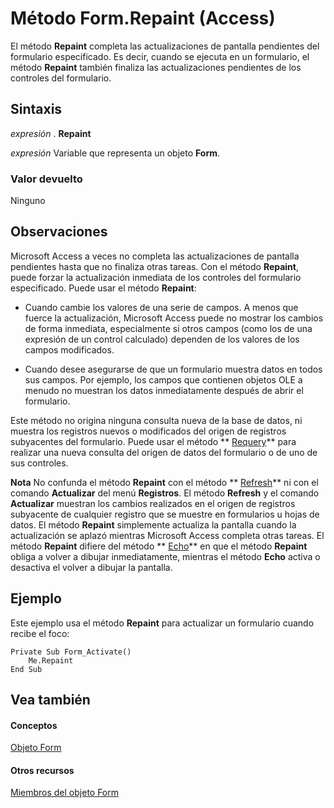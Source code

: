 
# Método Form.Repaint (Access)

El método  **Repaint** completa las actualizaciones de pantalla pendientes del formulario especificado. Es decir, cuando se ejecuta en un formulario, el método **Repaint** también finaliza las actualizaciones pendientes de los controles del formulario.
 


## Sintaxis

 *expresión*  . **Repaint**
 

 
 *expresión*  Variable que representa un objeto **Form**.
 

 

### Valor devuelto

Ninguno
 

 

## Observaciones

Microsoft Access a veces no completa las actualizaciones de pantalla pendientes hasta que no finaliza otras tareas. Con el método  **Repaint**, puede forzar la actualización inmediata de los controles del formulario especificado. Puede usar el método **Repaint**:
 

 

- Cuando cambie los valores de una serie de campos. A menos que fuerce la actualización, Microsoft Access puede no mostrar los cambios de forma inmediata, especialmente si otros campos (como los de una expresión de un control calculado) dependen de los valores de los campos modificados.
    
 
- Cuando desee asegurarse de que un formulario muestra datos en todos sus campos. Por ejemplo, los campos que contienen objetos OLE a menudo no muestran los datos inmediatamente después de abrir el formulario.
    
 
Este método no origina ninguna consulta nueva de la base de datos, ni muestra los registros nuevos o modificados del origen de registros subyacentes del formulario. Puede usar el método  ** [Requery](26d8d784-9348-6301-9bef-569d15668a0e.md)** para realizar una nueva consulta del origen de datos del formulario o de uno de sus controles.
 

 

 **Nota**   No confunda el método **Repaint** con el método ** [Refresh](e7a15c34-d3ec-184f-8d03-3e264fcc60d0.md)** ni con el comando **Actualizar** del menú **Registros**. El método **Refresh** y el comando **Actualizar** muestran los cambios realizados en el origen de registros subyacente de cualquier registro que se muestre en formularios u hojas de datos. El método **Repaint** simplemente actualiza la pantalla cuando la actualización se aplazó mientras Microsoft Access completa otras tareas. El método **Repaint** difiere del método ** [Echo](ce94d774-ef06-7cf4-0e91-b5affa41a437.md)** en que el método **Repaint** obliga a volver a dibujar inmediatamente, mientras el método **Echo** activa o desactiva el volver a dibujar la pantalla.
 


## Ejemplo

Este ejemplo usa el método  **Repaint** para actualizar un formulario cuando recibe el foco:
 

 

```
Private Sub Form_Activate() 
    Me.Repaint 
End Sub
```


## Vea también


#### Conceptos


 
 [Objeto Form](72ef9219-142b-b690-b696-3eba9a5d4522.md)
#### Otros recursos


 
 [Miembros del objeto Form](e1976b58-28ca-8f76-cdf3-6732cb06ce6c.md)